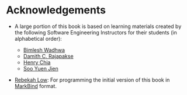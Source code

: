 <link rel="stylesheet" href="{{baseUrl}}/css/textbook.css">

<div class="website-content">

# Acknowledgements

* A large portion of this book is based on learning materials created by the following Software Engineering Instructors for their students (in alphabetical order):
  * [Bimlesh Wadhwa](http://www.comp.nus.edu.sg/~bimlesh)
  * [Damith C. Rajapakse](http://www.comp.nus.edu.sg/~damithch)
  * [Henry Chia](http://www.comp.nus.edu.sg/~hchia)
  * [Soo Yuen Jien](http://www.comp.nus.edu.sg/~sooyj)
  
* [Rebekah Low](https://github.com/rebekahlow-jy): For programming the initial version of this book in [MarkBind](https://markbind.github.io/) format.

</div>
